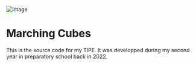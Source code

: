 ![image](https://github.com/user-attachments/assets/076fd788-1100-4ca8-b667-4202090f9e4b)

# Marching Cubes

This is the source code for my TIPE. It was developped during my second year in preparatory school back in 2022.

